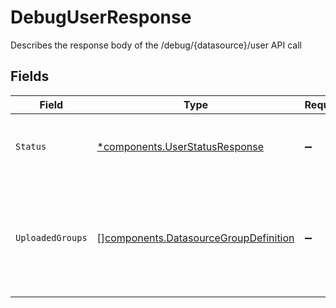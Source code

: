 # DebugUserResponse

Describes the response body of the /debug/{datasource}/user API call


## Fields

| Field                                                                                          | Type                                                                                           | Required                                                                                       | Description                                                                                    |
| ---------------------------------------------------------------------------------------------- | ---------------------------------------------------------------------------------------------- | ---------------------------------------------------------------------------------------------- | ---------------------------------------------------------------------------------------------- |
| `Status`                                                                                       | [*components.UserStatusResponse](../../models/components/userstatusresponse.md)                | :heavy_minus_sign:                                                                             | Describes the user status response body                                                        |
| `UploadedGroups`                                                                               | [][components.DatasourceGroupDefinition](../../models/components/datasourcegroupdefinition.md) | :heavy_minus_sign:                                                                             | List of groups the user is a member of, as uploaded via permissions API.                       |